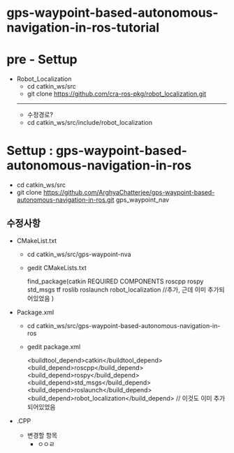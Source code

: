 # gps-waypoint-based-autonomous-navigation-in-ros-tutorial

# pre - Settup

- Robot_Localization
  - cd catkin_ws/src
  - git clone https://github.com/cra-ros-pkg/robot_localization.git
  ---
  - 수정경로?
  - cd catkin_ws/src/include/robot_localization

# Settup : gps-waypoint-based-autonomous-navigation-in-ros
- cd catkin_ws/src
- git clone https://github.com/ArghyaChatterjee/gps-waypoint-based-autonomous-navigation-in-ros.git gps_waypoint_nav

## 수정사항
- CMakeList.txt
  - cd catkin_ws/src/gps-waypoint-nva
  - gedit CMakeLists.txt
    
    find_package(catkin REQUIRED COMPONENTS
      roscpp
      rospy
      std_msgs
      tf
      roslib
      roslaunch
      robot_localization //추가, 근데 이미 추가되어있었음
      )
      
- Package.xml 
  - cd catkin_ws/src/gps-waypoint-based-autonomous-navigation-in-ros
  - gedit package.xml
  
    <buildtool_depend>catkin</buildtool_depend>
    <build_depend>roscpp</build_depend>
    <build_depend>rospy</build_depend>
    <build_depend>std_msgs</build_depend>
    <build_depend>roslaunch</build_depend>
    <build_depend>robot_localization</build_depend> // 이것도 이미 추가되어있었음
    
- .CPP
  - 변경할 항목
    - ㅇㅇㄹ
